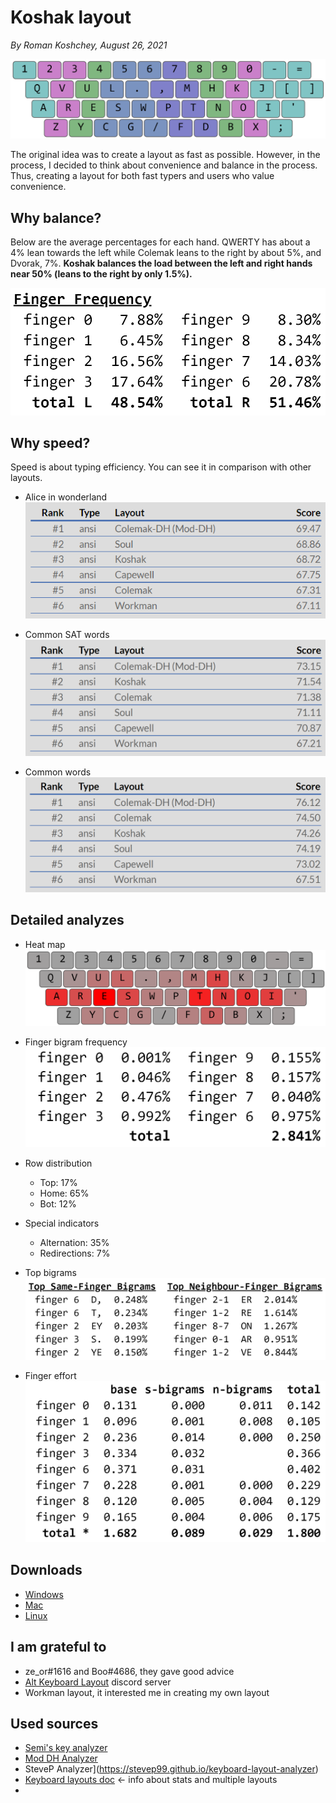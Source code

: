 # Koshak layout

*By Roman Koshchey, August 26, 2021*

![Layout image](img/layout.png)

The original idea was to create a layout as fast as possible. However, in the process, I decided to think about convenience and balance in the process. Thus, creating a layout for both fast typers and users who value convenience.

## Why balance?

Below are the average percentages for each hand. QWERTY has about a 4% lean towards the left while Colemak leans to
the right by about 5%, and Dvorak, 7%. **Koshak balances the
load between the left and right hands near 50% (leans to
the right by only 1.5%).**

![Analyze 1](img/analyze-1.png)

## Why speed?
Speed is about typing efficiency. You can see it in comparison with other layouts. 

- Alice in wonderland
![Alice in wonderland](img/alice-in-wonderland.png)

- Common SAT words
![Common SAT words](img/common-SAT-words.png)

- Common words
![Common words](img/common-words.png)

## Detailed analyzes

- Heat map
![Heat map](img/heat-map.png)

- Finger bigram frequency
![Finger bigram frequency](img/finger-bigram-frequency.png)

- Row distribution
  - Top: 17%
  - Home: 65%
  - Bot: 12%

- Special indicators
  - Alternation: 35%
  - Redirections: 7%

- Top bigrams
![Top bigrams](img/top-bigrams.png)

- Finger effort
![Finger effort](img/finger-effort.png)

## Downloads
- [Windows](download/koshak-windows.zip)
- [Mac](download/koshak-mac.zip)
- [Linux](download/koshak-linux.zip)

## I am grateful to
- ze_or#1616 and Boo#4686, they gave good advice
- [Alt Keyboard Layout](https://discord.gg/7rQp5ptF) discord server
- Workman layout, it interested me in creating my own layout

## Used sources
- [Semi's key analyzer](https://github.com/semilin/key-analyzer)
- [Mod DH Analyzer](https://colemakmods.github.io/mod-dh/analyze.html)
- SteveP Analyzer](https://stevep99.github.io/keyboard-layout-analyzer)
- [Keyboard layouts doc](https://bit.ly/keyboard-layouts-doc) <- info about stats and multiple layouts
- 
